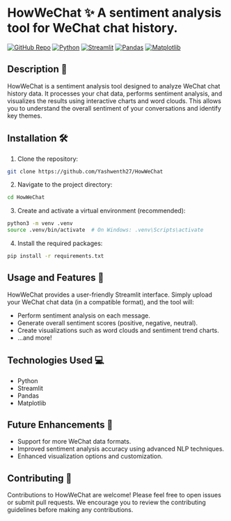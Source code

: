 # HowWeChat ✨ A sentiment analysis tool for WeChat chat history.

[![GitHub Repo](https://badgen.net/badge/github/repo/Yashwenth27/HowWeChat?icon=github)](https://github.com/Yashwenth27/HowWeChat)
[![Python](https://img.shields.io/badge/Python-3.7+-blue.svg)](https://www.python.org/)
[![Streamlit](https://img.shields.io/badge/Streamlit-v1.24.0-orange.svg)](https://streamlit.io/)
[![Pandas](https://img.shields.io/badge/pandas-1.5.3-green.svg)](https://pandas.pydata.org/)
[![Matplotlib](https://img.shields.io/badge/Matplotlib-3.7.1-blueviolet.svg)](https://matplotlib.org/)


## Description 📝

HowWeChat is a sentiment analysis tool designed to analyze WeChat chat history data.  It processes your chat data, performs sentiment analysis, and visualizes the results using interactive charts and word clouds. This allows you to understand the overall sentiment of your conversations and identify key themes.


## Installation 🛠️

1. Clone the repository:
```bash
git clone https://github.com/Yashwenth27/HowWeChat
```

2. Navigate to the project directory:
```bash
cd HowWeChat
```

3. Create and activate a virtual environment (recommended):
```bash
python3 -m venv .venv
source .venv/bin/activate  # On Windows: .venv\Scripts\activate
```

4. Install the required packages:
```bash
pip install -r requirements.txt
```


## Usage and Features 🚀

HowWeChat provides a user-friendly Streamlit interface.  Simply upload your WeChat chat data (in a compatible format), and the tool will:

* Perform sentiment analysis on each message.
* Generate overall sentiment scores (positive, negative, neutral).
* Create visualizations such as word clouds and sentiment trend charts.
*  ...and more!


## Technologies Used 💻

* Python
* Streamlit
* Pandas
* Matplotlib


## Future Enhancements 🔮

* Support for more WeChat data formats.
* Improved sentiment analysis accuracy using advanced NLP techniques.
* Enhanced visualization options and customization.


## Contributing 🙌

Contributions to HowWeChat are welcome! Please feel free to open issues or submit pull requests.  We encourage you to review the contributing guidelines before making any contributions.
